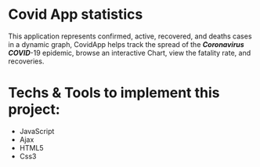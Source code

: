 # Covid App statistics

 This application represents confirmed, active, recovered, and deaths cases in a dynamic graph, CovidApp helps track the spread of the ***Coronavirus COVID***-19 epidemic, browse an interactive Chart, view the fatality rate, and recoveries.

# Techs & Tools to implement this project:

- JavaScript
- Ajax
- HTML5
- Css3
